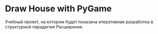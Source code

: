 # Draw House with PyGame
Учебный проект, на котором будет показана итеративная разработка в структурной парадигме 
Расширение.